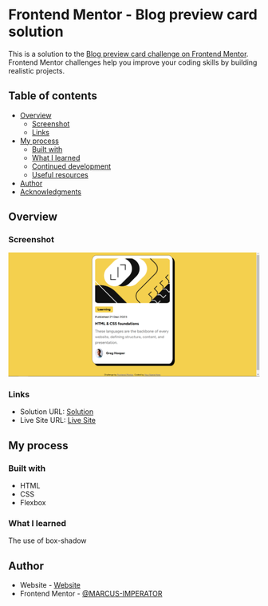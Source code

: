 # Frontend Mentor - Blog preview card solution

This is a solution to the [Blog preview card challenge on Frontend Mentor](https://www.frontendmentor.io/challenges/blog-preview-card-ckPaj01IcS). Frontend Mentor challenges help you improve your coding skills by building realistic projects. 

## Table of contents

- [Overview](#overview)
  - [Screenshot](#screenshot)
  - [Links](#links)
- [My process](#my-process)
  - [Built with](#built-with)
  - [What I learned](#what-i-learned)
  - [Continued development](#continued-development)
  - [Useful resources](#useful-resources)
- [Author](#author)
- [Acknowledgments](#acknowledgments)

## Overview

### Screenshot

![Screenshot](images/screenshot.png)

### Links

- Solution URL: [Solution](https://github.com/MARCUS-IMPERATOR/Blog-review)
- Live Site URL: [Live Site](https://marcus-imperator.github.io/Blog-review/)

## My process

### Built with

- HTML
- CSS 
- Flexbox

### What I learned

The use of box-shadow

## Author

- Website - [Website](https://github.com/MARCUS-IMPERATOR)
- Frontend Mentor - [@MARCUS-IMPERATOR](https://www.frontendmentor.io/profile/MARCUS-IMPERATOR)
